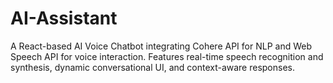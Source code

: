 # AI-Assistant
A React-based AI Voice Chatbot integrating Cohere API for NLP and Web Speech API for voice interaction. Features real-time speech recognition and synthesis, dynamic conversational UI, and context-aware responses.
